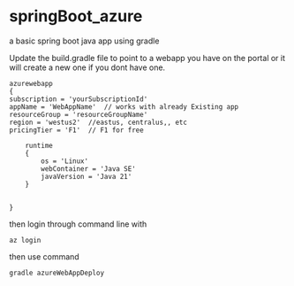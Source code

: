 # springBoot_azure
a basic spring boot java app using gradle


Update the  build.gradle file to point to a webapp
you have on the portal or it will create a new one 
if you dont have one.

    azurewebapp 
    {
    subscription = 'yourSubscriptionId'
    appName = 'WebAppName'  // works with already Existing app
    resourceGroup = 'resourceGroupName'
    region = 'westus2'  //eastus, centralus,, etc
    pricingTier = 'F1'  // F1 for free
    
        runtime 
        {
            os = 'Linux'
            webContainer = 'Java SE'
            javaVersion = 'Java 21'
        }
    

    }

then login through command line with 

    az login
    
then use command

    gradle azureWebAppDeploy
